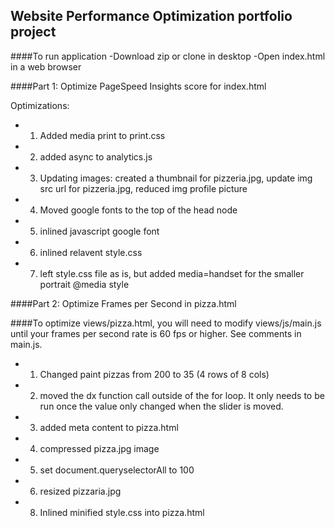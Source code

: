 ## Website Performance Optimization portfolio project
####To run application
-Download zip or clone in desktop
-Open index.html in a web browser


####Part 1: Optimize PageSpeed Insights score for index.html

Optimizations:
- 1) Added media print to print.css
- 2) added async to analytics.js
- 3) Updating images: created a thumbnail for pizzeria.jpg, update img src url for pizzeria.jpg, reduced img profile picture
- 4) Moved google fonts to the top of the head node
- 5) inlined javascript google font
- 6) inlined relavent style.css
- 7) left style.css file as is, but added media=handset for the smaller portrait @media style


####Part 2: Optimize Frames per Second in pizza.html

####To optimize views/pizza.html, you will need to modify views/js/main.js until your frames per second rate is 60 fps or higher. See comments in main.js. 

- 1) Changed paint pizzas from 200 to 35 (4 rows of 8 cols) 
- 2) moved the dx function call outside of the for loop. It only needs to be run once the value only changed when the slider is moved. 
- 3) added meta content to pizza.html
- 4) compressed pizza.jpg image
- 5) set document.queryselectorAll to 100 
- 6) resized pizzaria.jpg 
- 8) Inlined minified style.css into pizza.html

